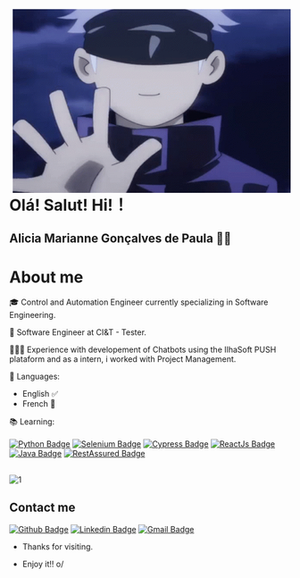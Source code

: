 <img align="right" width="498" height="329" src="https://github.com/aliciamarianne1507/aliciamarianne1507/blob/main/Imagens/tenor.gif">
 
# Olá! Salut! Hi!！
## Alicia Marianne Gonçalves de Paula 👩‍💻

# About me

🎓 Control and Automation Engineer currently specializing in Software Engineering.

🤖 Software Engineer at CI&T - Tester.

👩🏻‍💻 Experience with developement of Chatbots using the IlhaSoft PUSH plataform and as a intern, i worked with Project Management.

💬 Languages:
    <ul>
        <li>English ✅</li>
        <li>French 📝 </li>
    </ul>

📚 Learning:<br></br>
[![Python Badge](https://img.shields.io/badge/-Python-00f?style=flat-square&logo=Python&logoColor=blue&link=link_do_seu_perfil_no_github)](https://www.python.org/)
[![Selenium Badge](https://img.shields.io/badge/-Selenium-32CD32?style=flat-square&logo=Selenium&logoColor=black&link=link_do_seu_perfil_no_github)](https://www.selenium.dev/)
[![Cypress Badge](https://img.shields.io/badge/-Cypress-006400?style=flat-square&logo=Cypress&logoColor=grey&link=link_do_seu_perfil_no_github)](https://docs.cypress.io/guides/overview/why-cypress)
[![ReactJs Badge](https://img.shields.io/badge/-ReactJS-000?style=flat-square&logo=React&logoColor=blue&link=link_do_seu_perfil_no_github)](https://pt-br.reactjs.org/)
[![Java Badge](https://img.shields.io/badge/-Java-ff0000?style=flat-square&logo=Java&logoColor=white&link=link_do_seu_perfil_no_github)](https://www.java.com/pt-BR/)
[![RestAssured Badge](https://img.shields.io/badge/-Rest-Assured-00f?style=flat-square&logo=RestAssured&logoColor=white&link=link_do_seu_perfil_no_github)](https://rest-assured.io/)


##

![1](https://github-readme-stats.vercel.app/api/top-langs/?username=aliciamarianne1507&theme=gruvbox)
 

 
## Contact me 
[![Github Badge](https://img.shields.io/badge/-Github-000?style=flat-square&logo=Github&logoColor=white&link=link_do_seu_perfil_no_github)](https://github.com/aliciamarianne1507)
[![Linkedin Badge](https://img.shields.io/badge/-LinkedIn-blue?style=flat-square&logo=Linkedin&logoColor=white&link=link_do_seu_perfil_no_linkedin)](https://www.linkedin.com/in/alicia-gon%C3%A7alves-a301171/)
[![Gmail Badge](https://img.shields.io/badge/-Gmail-c14438?style=flat-square&logo=Gmail-Pessoal&logoColor=white&link=mailto:seu_email)](mailto:aliciadepaulaeng@gmail.com)


- Thanks for visiting. 
 
- Enjoy it!! o/
